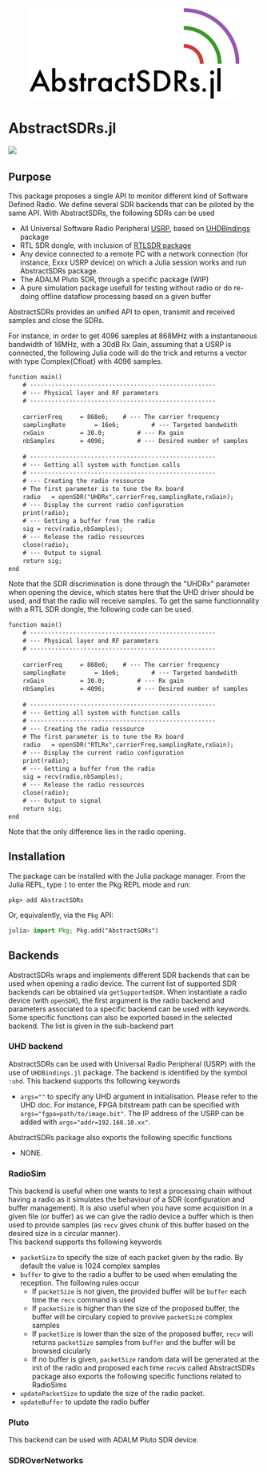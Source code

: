 <div align="center">
<img src="docs/src/assets/logoAbstractSDRs.png" alt="AbstractSDRs.jl" width="420">
</div>

# AbstractSDRs.jl

[![](https://img.shields.io/badge/docs-stable-blue.svg)](https://JuliaTelecom.github.io/AbstractSDRs.jl/dev/index.html)


## Purpose 

This package proposes a single API to monitor different kind of Software Defined Radio.  We define several SDR backends that can be piloted by the same API. With AbstractSDRs, the following SDRs can be used 
- All Universal Software Radio Peripheral [USRP](https://files.ettus.com/manual/), based on [UHDBindings](https://github.com/RGerzaguet/UHDBindings.jl) package
- RTL SDR dongle, with inclusion of [RTLSDR package](https://github.com/dressel/RTLSDR.jl)
- Any device connected to a remote PC with a network connection (for instance, Exxx USRP device) on which a Julia session works and run AbstractSDRs package.
- The ADALM Pluto SDR, through a specific package (WIP) 
- A pure simulation package usefull for testing without radio or do re-doing offline dataflow processing based on a given buffer 

AbstractSDRs provides an unified API to open, transmit and received samples and close the SDRs. 

For instance, in order to get 4096 samples at 868MHz with a instantaneous bandwidth of 16MHz, with a 30dB Rx Gain, assuming that a USRP is connected, the following Julia code will do the trick and returns a vector with type Complex{Cfloat} with 4096 samples.

	function main()
		# ---------------------------------------------------- 
		# --- Physical layer and RF parameters 
		# ---------------------------------------------------- 

		carrierFreq		= 868e6;	# --- The carrier frequency 	
		samplingRate		= 16e6;         # --- Targeted bandwdith 
		rxGain			= 30.0;         # --- Rx gain 
		nbSamples		= 4096;         # --- Desired number of samples
	
		# ---------------------------------------------------- 
		# --- Getting all system with function calls  
		# ---------------------------------------------------- 
		# --- Creating the radio ressource 
		# The first parameter is to tune the Rx board
		radio	= openSDR("UHDRx",carrierFreq,samplingRate,rxGain);
		# --- Display the current radio configuration
		print(radio);
		# --- Getting a buffer from the radio 
		sig	= recv(radio,nbSamples);
		# --- Release the radio ressources
		close(radio); 
		# --- Output to signal 
		return sig;
	end

Note that the SDR discrimination is done through the "UHDRx" parameter when opening the device, which states here that the UHD driver should be used, and that the radio will receive samples.
To get the same functionnality with a RTL SDR dongle, the following code can be used.

	function main()
		# ---------------------------------------------------- 
		# --- Physical layer and RF parameters 
		# ---------------------------------------------------- 

		carrierFreq		= 868e6;	# --- The carrier frequency 	
		samplingRate		= 16e6;         # --- Targeted bandwdith 
		rxGain			= 30.0;         # --- Rx gain 
		nbSamples		= 4096;         # --- Desired number of samples
	
		# ---------------------------------------------------- 
		# --- Getting all system with function calls  
		# ---------------------------------------------------- 
		# --- Creating the radio ressource 
		# The first parameter is to tune the Rx board
		radio	= openSDR("RTLRx",carrierFreq,samplingRate,rxGain);
		# --- Display the current radio configuration
		print(radio);
		# --- Getting a buffer from the radio 
		sig	= recv(radio,nbSamples);
		# --- Release the radio ressources
		close(radio); 
		# --- Output to signal 
		return sig;
	end

Note that the only difference lies in the radio opening.

## Installation

The package can be installed with the Julia package manager.
From the Julia REPL, type `]` to enter the Pkg REPL mode and run:

```
pkg> add AbstractSDRs 
```

Or, equivalently, via the `Pkg` API:

```julia
julia> import Pkg; Pkg.add("AbstractSDRs")
```

## Backends 

AbstractSDRs wraps and implements different SDR backends that can be used when opening a radio device. The current list of supported SDR backends can be obtained via `getSupportedSDR`. 
When instantiate a radio device (with `openSDR`), the first argument is the radio backend and parameters associated to a specific backend can be used with keywords. 
Some specific functions can also be exported based in the selected backend. The list is given in the sub-backend part  

### UHD backend 

AbstractSDRs can be used with Universal Radio Peripheral (USRP) with the use of `UHDBindings.jl` package. The backend is identified by the symbol `:uhd`. This backend supports ths following keywords 
- `args=""` to specify any UHD argument in initialisation. Please refer to the UHD doc. For instance, FPGA bitstream path can be specified with `args="fgpa=path/to/image.bit"`. The IP address of the USRP can be added with `args="addr=192.168.10.xx"`.   

AbstractSDRs package also exports the following specific functions
- NONE. 

### RadioSim

This backend is useful when one wants to test a processing chain without having a radio as it simulates the behaviour of a SDR (configuration and buffer management). It is also useful when you have some acquisition in a given file (or buffer) as we can give the radio device a buffer which is then used to provide samples (as `recv` gives chunk of this buffer based on the desired size in a circular manner).     
This backend supports ths following keywords
- `packetSize` to specify the size of each packet given by the radio. By default the value is 1024 complex samples 
- `buffer` to give to the radio a buffer to be used when emulating the reception. The following rules occur 
  - If `packetSize` is not given, the provided buffer will be `buffer` each time the `recv` command is used
  - If `packetSize` is higher than the size of the proposed buffer, the buffer will be circulary copied to provive `packetSize` complex samples 
  - If `packetSize` is lower than the size of the proposed buffer, `recv` will returns `packetSize` samples from `buffer` and the buffer will be browsed cicularly 
  - If no buffer is given, `packetSize` random data will be generated at the init of the radio and proposed each time `recv`is called
AbstractSDRs package also exports the following specific functions related to RadioSims
- `updatePacketSize` to update the size of the radio packet. 
- `updateBuffer` to update the radio buffer 

### Pluto 

This backend can be used with ADALM Pluto SDR device. 

### SDROverNetworks


